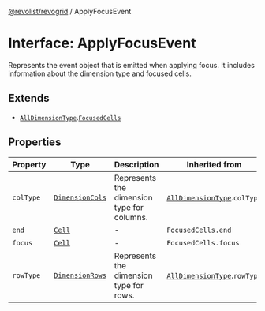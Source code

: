 [@revolist/revogrid](README.md) / ApplyFocusEvent

# Interface: ApplyFocusEvent

Represents the event object that is emitted when applying focus.
It includes information about the dimension type and focused cells.

## Extends

- [`AllDimensionType`](Interface.AllDimensionType.md).[`FocusedCells`](TypeAlias.FocusedCells.md)

## Properties

| Property | Type | Description | Inherited from | Defined in |
| ------ | ------ | ------ | ------ | ------ |
| `colType` | [`DimensionCols`](TypeAlias.DimensionCols.md) | Represents the dimension type for columns. | [`AllDimensionType`](Interface.AllDimensionType.md).`colType` | [src/types/interfaces.ts:732](https://github.com/revolist/revogrid/blob/8aea4c92d6f61dbd5ec14b529d8993bb7069ef1f/src/types/interfaces.ts#L732) |
| `end` | [`Cell`](Interface.Cell.md) | - | `FocusedCells.end` | [src/types/selection.ts:85](https://github.com/revolist/revogrid/blob/8aea4c92d6f61dbd5ec14b529d8993bb7069ef1f/src/types/selection.ts#L85) |
| `focus` | [`Cell`](Interface.Cell.md) | - | `FocusedCells.focus` | [src/types/selection.ts:84](https://github.com/revolist/revogrid/blob/8aea4c92d6f61dbd5ec14b529d8993bb7069ef1f/src/types/selection.ts#L84) |
| `rowType` | [`DimensionRows`](TypeAlias.DimensionRows.md) | Represents the dimension type for rows. | [`AllDimensionType`](Interface.AllDimensionType.md).`rowType` | [src/types/interfaces.ts:727](https://github.com/revolist/revogrid/blob/8aea4c92d6f61dbd5ec14b529d8993bb7069ef1f/src/types/interfaces.ts#L727) |
